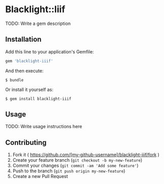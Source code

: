 # Blacklight::Iiif

TODO: Write a gem description

## Installation

Add this line to your application's Gemfile:

```ruby
gem 'blacklight-iiif'
```

And then execute:

    $ bundle

Or install it yourself as:

    $ gem install blacklight-iiif

## Usage

TODO: Write usage instructions here

## Contributing

1. Fork it ( https://github.com/[my-github-username]/blacklight-iiif/fork )
2. Create your feature branch (`git checkout -b my-new-feature`)
3. Commit your changes (`git commit -am 'Add some feature'`)
4. Push to the branch (`git push origin my-new-feature`)
5. Create a new Pull Request
